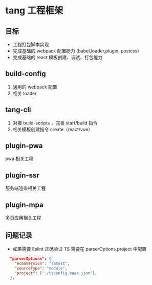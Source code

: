 # tang 工程框架

## 目标

- 工程打包脚本实现
- 完成基础的 webpack 配置能力 (babel,loader,plugin, postcss)
- 完成基础的 react 模板创建、调试、打包能力

## build-config

1. 通用的 webpack 配置
2. 相关 loader

## tang-cli

1. 对接 build-scripts ，完善 start/build 指令
2. 相关模板创建指令 create（react/vue）

## plugin-pwa

pwa 相关工程

## plugin-ssr

服务端渲染相关工程

## plugin-mpa

多页应用相关工程

## 问题记录

- 如果需要 Eslint 正确验证 TS 需要在 parserOptions.project 中配置

```json
  "parserOptions": {
    "ecmaVersion": "latest",
    "sourceType": "module",
    "project": ["./tsconfig.base.json"],
  },
```
